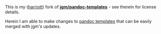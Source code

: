 
This is my ([harriott](https://github.com/harriott)) fork of **[jgm/pandoc-templates](https://github.com/jgm/pandoc-templates)** - see therein for license details.

Herein I am able to make changes to [pandoc templates](http://johnmacfarlane.net/pandoc/README.html#templates) that can be easily merged with jgm's updates.

